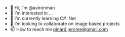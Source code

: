 - 👋 Hi, I’m @avironman
- 👀 I’m interested in ...
- 🌱 I’m currently learning C# .Net
- 💞️ I’m looking to collaborate on image based projects
- 📫 How to reach me pinard.jerome@gmail.com

<!---
avironman/avironman is a ✨ special ✨ repository because its `README.md` (this file) appears on your GitHub profile.
You can click the Preview link to take a look at your changes.
--->
